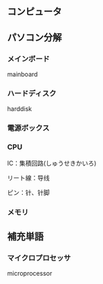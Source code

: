 ## コンピュータ

## パソコン分解

### メインボード

mainboard

### ハードディスク

harddisk

### 電源ボックス

### CPU

IC：集積回路(しゅうせきかいろ)

リート線：导线

ピン：针、针脚

### メモリ





## 補充単語

### マイクロプロセッサ

microprocessor

